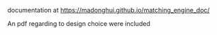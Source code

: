 documentation at https://madonghui.github.io/matching_engine_doc/

An pdf regarding to design choice were included 
